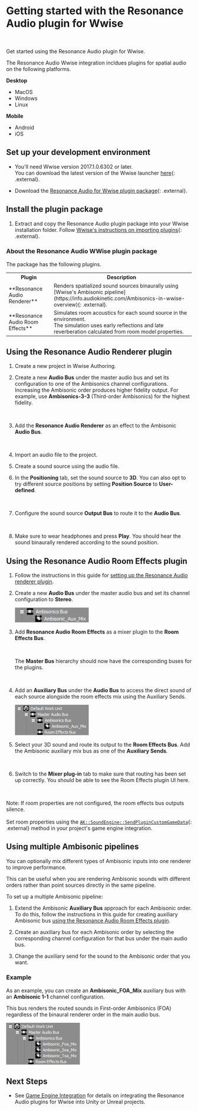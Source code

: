 # Getting started with the Resonance Audio plugin for Wwise

<img srcset="images/wwise_hero2.png 2x">

Get started using the Resonance Audio plugin for Wwise.

The Resonance Audio Wwise integration incldues plugins for
spatial audio on the following platforms.

**Desktop**<br>

*  MacOS
*  Windows
*  Linux

**Mobile**<br>

*  Android
*  iOS


## Set up your development environment
*  You'll need Wwise version 2017.1.0.6302 or later.<br>
   You can download the latest version of the Wwise launcher [here](https://www.audiokinetic.com/download/){: .external}.

*  Download the [Resonance Audio for Wwise plugin package](https://github.com/resonance-audio/resonance-audio-wwise-sdk/releases){: .external}.


## Install the plugin package

1.   Extract and copy the Resonance Audio plugin package into your Wwise
     installation folder. Follow [Wwise's instructions on importing plugins](https://www.audiokinetic.com/library/edge/?source=SDK&id=source__control__install.html){: .external}.

### About the Resonance Audio WWise plugin package
The package has the following plugins.
<table>
  <tr>
    <th scope="col">Plugin</th>
    <th scope="col">Description</th>
  </tr>
  <tr>
    <td>**Resonance Audio Renderer**
    </td>
    <td>
      Renders spatialized sound sources binaurally using [Wwise's Ambisonic pipeline](https://info.audiokinetic.com/Ambisonics-in-wwise-overview){: .external}.
    </td>
   </tr>
   <tr>
    <td>**Resonance Audio Room Effects**
    </td>
    <td>
     Simulates room acoustics for each sound source in the environment.<br>
      The simulation uses early reflections and late reverberation calculated
      from room model properties.
    </td>
  </tr>
</table>



## Using the Resonance Audio Renderer plugin

1.   Create a new project in Wwise Authoring.

1.   Create a new **Audio Bus** under the master audio bus and set its configuration
     to one of the Ambisonics channel configurations. Increasing the Ambisonic
     order produces higher fidelity output. For example, use **Ambisonics-3-3**
     (Third-order Ambisonics) for the highest fidelity.

     <img srcset="images/01-renderer.png 2x">

1.   Add the **Resonance Audio Renderer** as an effect to the Ambisonic **Audio Bus**.

     <img srcset="images/02-renderer.png 2x">

1.   Import an audio file to the project.

1.   Create a sound source using the audio file.

1.   In the **Positioning** tab, set the sound source to **3D**.
     You can also opt to try different source
     positions by setting **Position Source** to **User-defined**.

     <img srcset="images/03-renderer.png 2x">

1.   Configure the sound source **Output Bus** to route it to the **Audio
     Bus**.

     <img srcset="images/04-renderer.png 2x">

1.   Make sure to wear headphones and press **Play**.
     You should hear the sound binaurally rendered according to the sound
     position.



## Using the Resonance Audio Room Effects plugin

1.   Follow the instructions in this guide for [setting up the Resonance Audio renderer plugin](#using-the-resonance-audio-renderer-plugin).

1.   Create a new **Audio Bus** under the master audio bus and set its channel
     configuration to **Stereo**.

     <img src="images/05-room.png" width="200">

1.   Add **Resonance Audio Room Effects** as a mixer plugin to the **Room Effects Bus**.

     <img srcset="images/06-room.png 2x">

     The **Master Bus** hierarchy should now have the corresponding buses for
     the plugins.

     <img srcset="images/07-room.png 2x">

 1.   Add an **Auxiliary Bus** under the **Audio Bus** to access the direct
      sound of each source alongside the room effects mix using the Auxiliary
      Sends.

      <img src="images/08-room.png" width="200">


1.   Select your 3D sound and route its output to the **Room Effects Bus**.
     Add the Ambisonic auxiliary mix bus as one of the **Auxiliary Sends**.

      <img srcset="images/09-room.png 2x">

1.   Switch to the **Mixer plug-in** tab to make sure that routing has been set
     up correctly. You should be able to see the Room Effects plugin UI here.

      <img srcset="images/10-room.png 2x">


Note: If room properties are not configured, the room effects bus outputs silence.<br><br>
       Set room properties using the [`AK::SoundEngine::SendPluginCustomGameData`](https://www.audiokinetic.com/library/edge/?source=SDK&id=namespace_a_k_1_1_sound_engine_abeb321ed5095bfedba3c1ab0a1878815.html){: .external}
       method in your project's game engine integration.

## Using multiple Ambisonic pipelines
You can optionally mix different types of Ambisonic inputs into one
renderer to improve performance.

This can be useful when you are rendering Ambisonic sounds with
different orders rather than point sources directly in the same pipeline.

To set up a multiple Ambisonic pipeline:

1.  Extend the Ambisonic **Auxiliary Bus** approach for each Ambisonic order.
    To do this, follow the instructions in this guide for creating auxiliary
    Ambisonic bus [using the Resonance Audio Room Effects plugin](#using-the-resonance-audio-room-effects-plugin).

1.  Create an auxiliary bus for each Ambisonic order by selecting the
    corresponding channel configuration for that bus under the main
    audio bus.

1.  Change the auxiliary send for the sound to the Ambisonic order that you want.


### Example
As an example, you can create an **Ambisonic_FOA_Mix** auxiliary bus with an
**Ambisonic 1-1** channel configuration.

This bus renders the routed sounds in First-order Ambisonics (FOA)
regardless of the binaural renderer order in the main audio bus.

<img src="images/11-room.png" width="200">

## Next Steps
*  See [Game Engine Integration](game-engine-integration)
   for details on integrating the Resonance Audio plugins for Wwise into Unity
   or Unreal projects.

